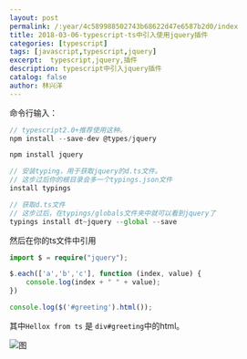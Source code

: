 ```yaml
---
layout: post
permalink: /:year/4c589988502743b68622d47e6587b2d0/index
title: 2018-03-06-typescript-ts中引入使用jquery插件
categories: [typescript]
tags: [javascript,typescript,jquery]
excerpt:  typescript,jquery,插件
description: typescript中引入jquery插件
catalog: false
author: 林兴洋
---
```




命令行输入：

```typescript
// typescript2.0+推荐使用这种。
npm install --save-dev @types/jquery

npm install jquery 

// 安装typing，用于获取jquery的d.ts文件。
// 这步过后你的根目录会多一个typings.json文件
install typings

// 获取d.ts文件
// 这步过后，在typings/globals文件夹中就可以看到jquery了
typings install dt~jquery --global --save
```



然后在你的ts文件中引用

```typescript
import $ = require("jquery");

$.each(['a','b','c'], function (index, value) {
    console.log(index + " " + value);
})

console.log($('#greeting').html());
```

其中`Hellox from ts` 是 `div#greeting`中的html。

![图](https://gitee.com/linxingyang/at-2020-10-02-image/raw/master/image/T-typescript/image/2018-03-06/01.png)
